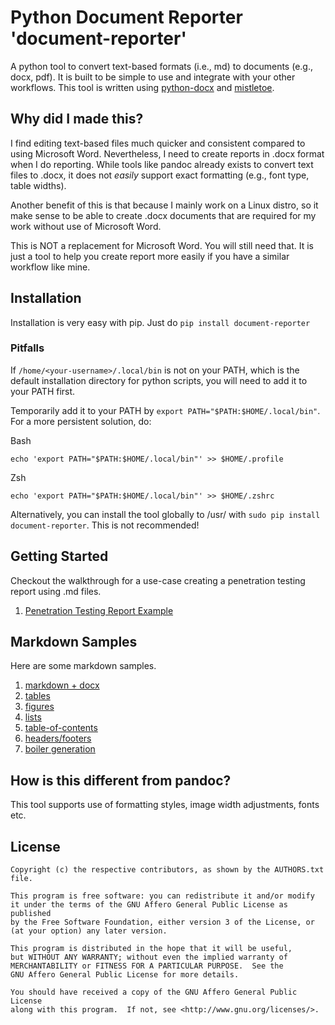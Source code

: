 # Python Document Reporter 'document-reporter'
A python tool to convert text-based formats (i.e., md) to documents (e.g., docx, pdf). It is built to be simple to use and integrate with your other workflows. This tool is written using [python-docx](https://python-docx.readthedocs.io/en/latest/) and [mistletoe](https://github.com/miyuchina/mistletoe).

## Why did I made this?
I find editing text-based files much quicker and consistent compared to using Microsoft Word. Nevertheless, I need to create reports in .docx format when I do reporting. While tools like pandoc already exists to convert text files to .docx, it does not _easily_ support exact formatting (e.g., font type, table widths).

Another benefit of this is that because I mainly work on a Linux distro, so it make sense to be able to create .docx documents that are required for my work without use of Microsoft Word.

This is NOT a replacement for Microsoft Word. You will still need that. It is just a tool to help you create report more easily if you have a similar workflow like mine.

## Installation
Installation is very easy with pip. Just do `pip install document-reporter`

### Pitfalls
If `/home/<your-username>/.local/bin` is not on your PATH, which is the default installation directory for python scripts, you will need to add it to your PATH first.

Temporarily add it to your PATH by `export PATH="$PATH:$HOME/.local/bin"`. For a more persistent solution, do:

Bash
```
echo 'export PATH="$PATH:$HOME/.local/bin"' >> $HOME/.profile
```

Zsh
```
echo 'export PATH="$PATH:$HOME/.local/bin"' >> $HOME/.zshrc
```

Alternatively, you can install the tool globally to /usr/ with `sudo pip install document-reporter`. This is not recommended!

## Getting Started
Checkout the walkthrough for a use-case creating a penetration testing report using .md files.

1. [Penetration Testing Report Example](getting_started/vapt/README.md)

## Markdown Samples
Here are some markdown samples.

1. [markdown + docx](samples/dual.md)
2. [tables](samples/tables.md)
3. [figures](samples/figures.md)
4. [lists](samples/lists.md)
5. [table-of-contents](samples/toc.md)
6. [headers/footers](samples/headfoot.md)
7. [boiler generation](samples/kvboil.md)

## How is this different from pandoc?
This tool supports use of formatting styles, image width adjustments, fonts etc.

## License
```
Copyright (c) the respective contributors, as shown by the AUTHORS.txt file.

This program is free software: you can redistribute it and/or modify
it under the terms of the GNU Affero General Public License as published
by the Free Software Foundation, either version 3 of the License, or
(at your option) any later version.

This program is distributed in the hope that it will be useful,
but WITHOUT ANY WARRANTY; without even the implied warranty of
MERCHANTABILITY or FITNESS FOR A PARTICULAR PURPOSE.  See the
GNU Affero General Public License for more details.

You should have received a copy of the GNU Affero General Public License
along with this program.  If not, see <http://www.gnu.org/licenses/>.
```
